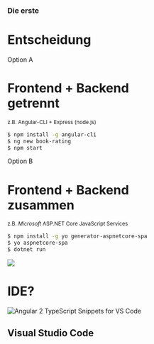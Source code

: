 ### Die erste
# Entscheidung




Option A
# Frontend + Backend<br>getrennt

<small>z.B. Angular-CLI + Express (node.js)</small>




```bash
$ npm install -g angular-cli
$ ng new book-rating
$ npm start
```




Option B
# Frontend + Backend<br>zusammen

<small>z.B. _Microsoft_ ASP.NET Core JavaScript Services</small>




```bash
$ npm install -g yo generator-aspnetcore-spa
$ yo aspnetcore-spa
$ dotnet run
```




![](img/yo.png) <!-- .element: style="width:615px;border: 10px solid black !important" -->




# IDE?




![Angular 2 TypeScript Snippets for VS Code](img/vscode.gif)  <!-- .element: width="80%" -->
## Visual Studio Code